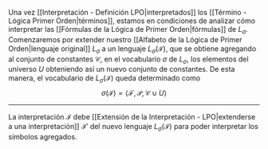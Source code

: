 Una vez [[Interpretación - Definición LPO|interpretados]] los [[Término - Lógica Primer Orden|términos]], estamos en condiciones de analizar cómo interpretar las [[Fórmulas de la Lógica de Primer Orden|fórmulas]] de $L_\sigma$. 
Comenzaremos por extender nuestro [[Alfabeto de la Lógica de Primer Orden|lenguaje original]] $L_\sigma$ a un lenguaje $L_\sigma(\mathcal{I})$, que se obtiene agregando al conjunto de constantes $\mathcal{C}$, en el vocabulario $\sigma$ de $L_\sigma$, los elementos del universo $U$ obteniendo así un nuevo conjunto de constantes. 
De esta manera, el vocabulario de $L_\sigma(\mathcal{I})$ queda determinado como  
$$\sigma(\mathcal{I}) = \langle \mathcal{F}, \mathcal{P}, \mathcal{C} \cup U \rangle$$
***
La interpretación $\mathcal{I}$ debe [[Extensión de la Interpretación - LPO|extenderse a una interpretación]] $\mathcal{I}'$ del nuevo lenguaje $L_σ(\mathcal{I})$ para poder  interpretar los símbolos agregados.